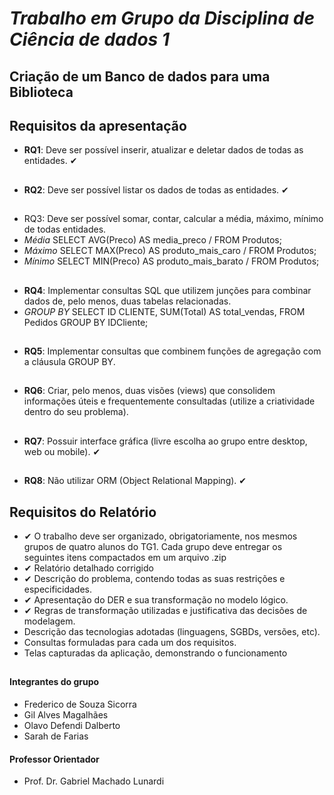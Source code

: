 # **_Trabalho em Grupo da Disciplina de Ciência de dados 1_**
## Criação de um Banco de dados para uma Biblioteca
## Requisitos da apresentação
- **RQ1**: Deve ser possível inserir, atualizar e deletar dados de todas as entidades. ✔ 
##
- **RQ2**: Deve ser possível listar os dados de todas as entidades. ✔ 
##
- RQ3: Deve ser possível somar, contar, calcular a média, máximo, mínimo de todas entidades.
- _Média_ SELECT AVG(Preco) AS media_preco / FROM Produtos;
- _Máximo_ SELECT MAX(Preco) AS produto_mais_caro / FROM Produtos;
- _Mínimo_ SELECT MIN(Preco) AS produto_mais_barato / FROM Produtos;
##
- **RQ4**: Implementar consultas SQL que utilizem junções para combinar dados de, pelo menos,
duas tabelas relacionadas.
- _GROUP BY_ SELECT ID CLIENTE, SUM(Total) AS total_vendas,
  FROM Pedidos
  GROUP BY IDCliente;
##
- **RQ5**: Implementar consultas que combinem funções de agregação com a cláusula GROUP BY.
##
- **RQ6**: Criar, pelo menos, duas visões (views) que consolidem informações úteis e
frequentemente consultadas (utilize a criatividade dentro do seu problema).
##
- **RQ7**: Possuir interface gráfica (livre escolha ao grupo entre desktop, web ou mobile). ✔
##  
- **RQ8**: Não utilizar ORM (Object Relational Mapping). ✔
##
 ## Requisitos do Relatório
- ✔ O trabalho deve ser organizado, obrigatoriamente, nos mesmos grupos de quatro alunos do TG1. Cada
grupo deve entregar os seguintes itens compactados em um arquivo .zip
- ✔ Relatório detalhado corrigido
- ✔ Descrição do problema, contendo todas as suas restrições e especificidades.
- ✔ Apresentação do DER e sua transformação no modelo lógico.
- ✔ Regras de transformação utilizadas e justificativa das decisões de modelagem.
- Descrição das tecnologias adotadas (linguagens, SGBDs, versões, etc).
- Consultas formuladas para cada um dos requisitos.
- Telas capturadas da aplicação, demonstrando o funcionamento
##
 #### Integrantes do grupo 
- Frederico de Souza Sicorra
- Gil Alves Magalhães
- Olavo Defendi Dalberto 
- Sarah de Farias
#### Professor Orientador
- Prof. Dr. Gabriel Machado Lunardi


